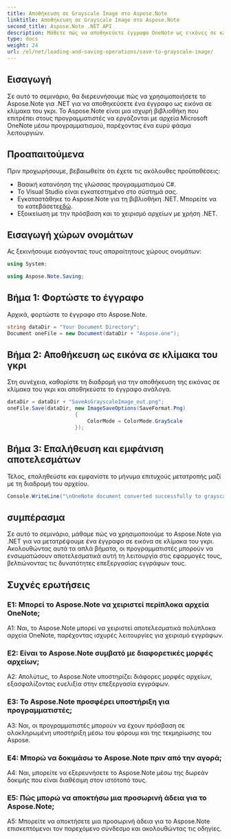 ```yaml
---
title: Αποθήκευση σε Grayscale Image στο Aspose.Note
linktitle: Αποθήκευση σε Grayscale Image στο Aspose.Note
second_title: Aspose.Note .NET API
description: Μάθετε πώς να αποθηκεύετε έγγραφα OneNote ως εικόνες σε κλίμακα του γκρι χρησιμοποιώντας το Aspose.Note για .NET. Ακολουθήστε αυτό το περιεκτικό σεμινάριο για αποτελεσματική επεξεργασία εγγράφων.
type: docs
weight: 24
url: /el/net/loading-and-saving-operations/save-to-grayscale-image/
---
```

## Εισαγωγή

Σε αυτό το σεμινάριο, θα διερευνήσουμε πώς να χρησιμοποιήσετε το Aspose.Note για .NET για να αποθηκεύσετε ένα έγγραφο ως εικόνα σε κλίμακα του γκρι. Το Aspose.Note είναι μια ισχυρή βιβλιοθήκη που επιτρέπει στους προγραμματιστές να εργάζονται με αρχεία Microsoft OneNote μέσω προγραμματισμού, παρέχοντας ένα ευρύ φάσμα λειτουργιών.

## Προαπαιτούμενα

Πριν προχωρήσουμε, βεβαιωθείτε ότι έχετε τις ακόλουθες προϋποθέσεις:

- Βασική κατανόηση της γλώσσας προγραμματισμού C#.
- Το Visual Studio είναι εγκατεστημένο στο σύστημά σας.
-  Εγκαταστάθηκε το Aspose.Note για τη βιβλιοθήκη .NET. Μπορείτε να το κατεβάσετε[εδώ](https://releases.aspose.com/note/net/).
- Εξοικείωση με την πρόσβαση και το χειρισμό αρχείων με χρήση .NET.

## Εισαγωγή χώρων ονομάτων

Ας ξεκινήσουμε εισάγοντας τους απαραίτητους χώρους ονομάτων:

```csharp
using System;

using Aspose.Note.Saving;

```

## Βήμα 1: Φορτώστε το έγγραφο

Αρχικά, φορτώστε το έγγραφο στο Aspose.Note. 

```csharp
string dataDir = "Your Document Directory";
Document oneFile = new Document(dataDir + "Aspose.one");
```

## Βήμα 2: Αποθήκευση ως εικόνα σε κλίμακα του γκρι

Στη συνέχεια, καθορίστε τη διαδρομή για την αποθήκευση της εικόνας σε κλίμακα του γκρι και αποθηκεύστε το έγγραφο ανάλογα.

```csharp
dataDir = dataDir + "SaveAsGrayscaleImage_out.png";
oneFile.Save(dataDir, new ImageSaveOptions(SaveFormat.Png)
					  {
						  ColorMode = ColorMode.GrayScale
					  });
```

## Βήμα 3: Επαλήθευση και εμφάνιση αποτελεσμάτων

Τέλος, επαληθεύστε και εμφανίστε το μήνυμα επιτυχούς μετατροπής μαζί με τη διαδρομή του αρχείου.

```csharp
Console.WriteLine("\nOneNote document converted successfully to grayscale image.\nFile saved at " + dataDir);
```

## συμπέρασμα

Σε αυτό το σεμινάριο, μάθαμε πώς να χρησιμοποιούμε το Aspose.Note για .NET για να μετατρέψουμε ένα έγγραφο σε εικόνα σε κλίμακα του γκρι. Ακολουθώντας αυτά τα απλά βήματα, οι προγραμματιστές μπορούν να ενσωματώσουν αποτελεσματικά αυτή τη λειτουργία στις εφαρμογές τους, βελτιώνοντας τις δυνατότητες επεξεργασίας εγγράφων τους.

## Συχνές ερωτήσεις

### Ε1: Μπορεί το Aspose.Note να χειριστεί περίπλοκα αρχεία OneNote;

A1: Ναι, το Aspose.Note μπορεί να χειριστεί αποτελεσματικά πολύπλοκα αρχεία OneNote, παρέχοντας ισχυρές λειτουργίες για χειρισμό εγγράφων.

### Ε2: Είναι το Aspose.Note συμβατό με διαφορετικές μορφές αρχείων;

A2: Απολύτως, το Aspose.Note υποστηρίζει διάφορες μορφές αρχείων, εξασφαλίζοντας ευελιξία στην επεξεργασία εγγράφων.

### Ε3: Το Aspose.Note προσφέρει υποστήριξη για προγραμματιστές;

A3: Ναι, οι προγραμματιστές μπορούν να έχουν πρόσβαση σε ολοκληρωμένη υποστήριξη μέσω του φόρουμ και της τεκμηρίωσης του Aspose.

### Ε4: Μπορώ να δοκιμάσω το Aspose.Note πριν από την αγορά;

A4: Ναι, μπορείτε να εξερευνήσετε το Aspose.Note μέσω της δωρεάν δοκιμής που είναι διαθέσιμη στον ιστότοπό τους.

### Ε5: Πώς μπορώ να αποκτήσω μια προσωρινή άδεια για το Aspose.Note;

A5: Μπορείτε να αποκτήσετε μια προσωρινή άδεια για το Aspose.Note επισκεπτόμενοι τον παρεχόμενο σύνδεσμο και ακολουθώντας τις οδηγίες.